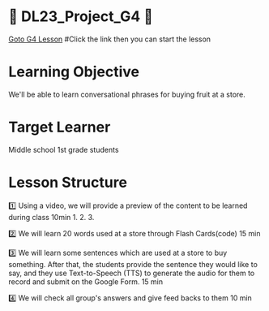 # :book: DL23_Project_G4 :book:

[Goto G4 Lesson](https://github.com/okohkim/DL23_Project_G4/blob/main/G4Teaching.ipynb) #Click the link then you can start the lesson

# Learning Objective
  We'll be able to learn conversational phrases for buying fruit at a store.
# Target Learner
  Middle school 1st grade students
# Lesson Structure
:one: Using a video, we will provide a preview of the content to be learned during class     10min
1. 
2. 
3. 

:two: We will learn 20 words used at a store through Flash Cards(code)                            15 min

:three: We will learn some sentences which are used at a store to buy something. After that, the students provide the sentence they would like to say, and they use Text-to-Speech (TTS) to generate the audio for them to record and submit on the Google Form. 15 min

:four: We will check all group's answers and give feed backs to them                                                 10 min
